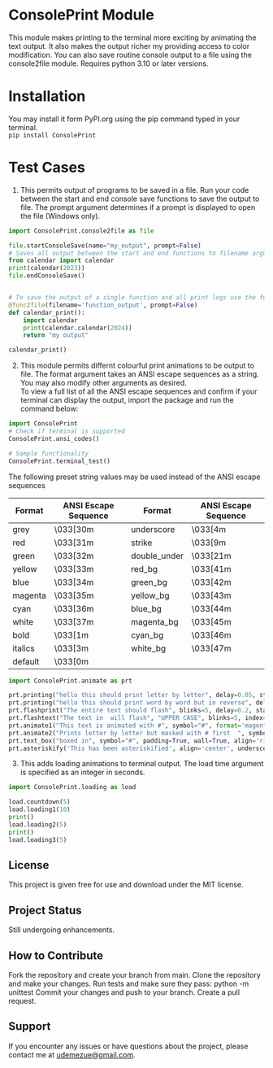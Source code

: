 # ConsolePrint Module
This module makes printing to the terminal more exciting by animating the text output.
It also makes the output richer my providing access to color modification.
You can also save routine console output to a file using the console2file module.
Requires python 3.10 or later versions.

# Installation
You may install it form PyPI.org using the pip command typed in your terminal.<br>
`pip install ConsolePrint`

# Test Cases
1.  This permits output of programs to be saved in a file.  Run your code between the start and end console save functions to save the output to file.  The prompt argument determines if a prompt is displayed to open the file (Windows only).
```python
import ConsolePrint.console2file as file  

file.startConsoleSave(name="my_output", prompt=False)
# Saves all output between the start and end functions to filename argument
from calendar import calendar
print(calendar(2023))
file.endConsoleSave()


# To save the output of a single function and all print logs use the func2file decorator
@func2file(filename='function_output', prompt=False)
def calendar_print():
    import calendar
    print(calendar.calendar(2024))
    return "my output"

calendar_print()

```
2.  This module permits differnt colourful print animations to be output to file.  The format argument takes an ANSI escape sequences as a string.  You may also modify other arguments as desired.<br>
To view a full list of all the ANSI escape sequences and confirm if your terminal can display the output, import the package and run the command below:
```python
import ConsolePrint
# Check if terminal is supported
ConsolePrint.ansi_codes()

# Sample functionality
ConsolePrint.terminal_test()
```

The following preset string values may be used instead of the ANSI escape sequences

| Format  | ANSI Escape Sequence | Format       | ANSI Escape Sequence |
|---------|----------------------|------------- |----------------------|
| grey    | \033[30m             | underscore   |    \033[4m           |
| red     | \033[31m             | strike       |    \033[9m           |
| green   | \033[32m             | double_under |    \033[21m          |
| yellow  | \033[33m             | red_bg       |    \033[41m          |
| blue    | \033[34m             | green_bg     |    \033[42m          |
| magenta | \033[35m             | yellow_bg    |    \033[43m          |
| cyan    | \033[36m             | blue_bg      |    \033[44m          |
| white   | \033[37m             | magenta_bg   |    \033[45m          |
| bold    | \033[1m              | cyan_bg      |    \033[46m          |
| italics | \033[3m              | white_bg     |    \033[47m          |
| default | \033[0m              |


```python 
import ConsolePrint.animate as prt 

prt.printing("hello this should print letter by letter", delay=0.05, style="letter", stay=True, rev=False, format='strike')
prt.printing("hello this should print word by word but in reverse", delay=0.3, style="word", stay=True, rev=True, format='red_bg')
prt.flashprint("The entire text should flash", blinks=5, delay=0.2, stay=True, format='green')
prt.flashtext("The text in  will flash", "UPPER CASE", blinks=5, index=12, delay=0.2, format='yellow')
prt.animate1("This text is animated with #", symbol="#", format='magenta')
prt.animate2("Prints letter by letter but masked with # first  ", symbol="#", delay=0.05, format="\033[48;5;150m")
prt.text_box("boxed in", symbol="#", padding=True, wall=True, align='right', format='\033[48;5;4m')
prt.asteriskify('This has been asteriskified', align='center', underscore=True, format='cyan')
```

3.  This adds loading animations to terminal output.  The load time argument is specified as an integer in seconds.
```python
import ConsolePrint.loading as load  

load.countdown(5)
load.loading1(10)
print()
load.loading2(5)
print()
load.loading3(5)
```
## License
This project is given free for use and download under the MIT license.

## Project Status
Still undergoing enhancements.

## How to Contribute
Fork the repository and create your branch from main.
Clone the repository and make your changes.
Run tests and make sure they pass: python -m unittest
Commit your changes and push to your branch.
Create a pull request.

## Support
If you encounter any issues or have questions about the project, please contact me at udemezue@gmail.com.
